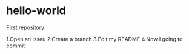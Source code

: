 # hello-world
First repository

1.Open an Isseu
2.Create a branch
3.Edit my README
4.Now I going to commit
